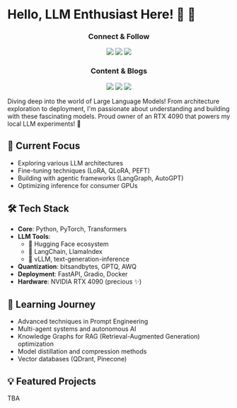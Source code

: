 
# Hello, LLM Enthusiast Here! 👋 🤖

<div align="center">
    
### Connect & Follow
[![](https://img.shields.io/badge/LinkedIn-0077B5?style=for-the-badge&logo=linkedin&logoColor=white)](https://www.linkedin.com/in/perovicmitar)
[![](https://img.shields.io/badge/Twitter-1DA1F2?style=for-the-badge&logo=twitter&logoColor=white)](https://twitter.com/permitt_ai)
[![](https://img.shields.io/badge/Hugging%20Face-FFE033?style=for-the-badge&logo=huggingface&logoColor=black)](https://huggingface.co/permitt)

### Content & Blogs
[![](https://img.shields.io/badge/YouTube-FF0000?style=for-the-badge&logo=youtube&logoColor=white)](https://youtube.com/@permitt_ai)
[![](https://img.shields.io/badge/Medium-12100E?style=for-the-badge&logo=medium&logoColor=white)](https://medium.com/@permitt)
[![](https://img.shields.io/badge/Substack-FF6719?style=for-the-badge&logo=substack&logoColor=white)](https://substack.com/@permitt)

</div>

Diving deep into the world of Large Language Models! From architecture exploration to deployment, I'm passionate about understanding and building with these fascinating models. Proud owner of an RTX 4090 that powers my local LLM experiments! 🚀

## 🔭 Current Focus
- Exploring various LLM architectures
- Fine-tuning techniques (LoRA, QLoRA, PEFT)
- Building with agentic frameworks (LangGraph, AutoGPT)
- Optimizing inference for consumer GPUs

## 🛠️ Tech Stack
- **Core**: Python, PyTorch, Transformers
- **LLM Tools**: 
  - 🤗 Hugging Face ecosystem
  - 🦜 LangChain, LlamaIndex
  - 🚀 vLLM, text-generation-inference
- **Quantization**: bitsandbytes, GPTQ, AWQ
- **Deployment**: FastAPI, Gradio, Docker
- **Hardware**: NVIDIA RTX 4090 (precious ✨)

## 🌱 Learning Journey
- Advanced techniques in Prompt Engineering
- Multi-agent systems and autonomous AI
- Knowledge Graphs for RAG (Retrieval-Augmented Generation) optimization
- Model distillation and compression methods
- Vector databases (QDrant, Pinecone)

## 💡 Featured Projects
TBA






